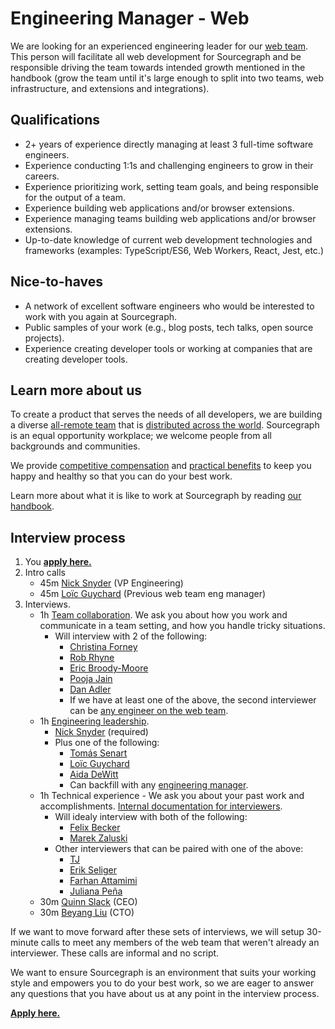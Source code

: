 # Engineering Manager - Web

We are looking for an experienced engineering leader for our [web team](https://about.sourcegraph.com/handbook/engineering/web). This person will facilitate all web development for Sourcegraph and be responsible driving the team towards intended growth mentioned in the handbook (grow the team until it's large enough to split into two teams, web infrastructure, and extensions and integrations).

## Qualifications

- 2+ years of experience directly managing at least 3 full-time software engineers.
- Experience conducting 1:1s and challenging engineers to grow in their careers.
- Experience prioritizing work, setting team goals, and being responsible for the output of a team.
- Experience building web applications and/or browser extensions.
- Experience managing teams building web applications and/or browser extensions.
- Up-to-date knowledge of current web development technologies and frameworks (examples: TypeScript/ES6, Web Workers, React, Jest, etc.)

## Nice-to-haves

- A network of excellent software engineers who would be interested to work with you again at Sourcegraph.
- Public samples of your work (e.g., blog posts, tech talks, open source projects).
- Experience creating developer tools or working at companies that are creating developer tools.

## Learn more about us

To create a product that serves the needs of all developers, we are building a diverse [all-remote team](../../../company/remote/index.md) that is [distributed across the world](../../../company/team/index.md). Sourcegraph is an equal opportunity workplace; we welcome people from all backgrounds and communities.

We provide [competitive compensation](../../people-ops/compensation.md) and [practical benefits](../../people-ops/benefits-and-perks.md) to keep you happy and healthy so that you can do your best work.

Learn more about what it is like to work at Sourcegraph by reading [our handbook](../../index.md).

## Interview process

1. You **[apply here.](https://jobs.lever.co/sourcegraph/13286143-746e-4381-8049-94cf9911c2ab)**
1. Intro calls
    - 45m [Nick Snyder](../../../company/team/index.md#nick-snyder-he-him) (VP Engineering)
    - 45m [Loïc Guychard](../../../company/team/index.md#loïc-guychard) (Previous web team eng manager)
1. Interviews.
   - 1h [Team collaboration](https://github.com/sourcegraph/interviews/blob/master/engineering/team-collaboration.md). We ask you about how you work and communicate in a team setting, and how you handle tricky situations.
     - Will interview with 2 of the following:
         - [Christina Forney](../../../company/team/index.md#christina-forney-she-her)
         - [Rob Rhyne](../../../company/team/index.md#rob-rhyne)
         - [Eric Broody-Moore](../../../company/team/index.md#eric-brody-moore)
         - [Pooja Jain](../../../company/team/index.md#pooja-jain-she-her)
         - [Dan Adler](../../../company/team/index.md#dan-adler-he-him)
         - If we have at least one of the above, the second interviewer can be [any engineer on the web team](../web/index.md#members).
   - 1h [Engineering leadership](engineering-leadership.md).
     - [Nick Snyder](../../../company/team/index.md#nick-snyder-he-him) (required)
     - Plus one of the following:
         - [Tomás Senart](../../../company/team/index.md#tomás-senart)
         - [Loïc Guychard](../../../company/team/index.md#loïc-guychard)
         - [Aida DeWitt](../../../company/team/index.md#aida-dewitt)
         - Can backfill with any [engineering manager](../leadership/index.md#members).
   - 1h Technical experience - We ask you about your past work and accomplishments. [Internal documentation for interviewers](https://github.com/sourcegraph/interviews/blob/master/engineering/technical-experience.md).
     - Will idealy interview with both of the following:
         - [Felix Becker](../../../company/team/index.md#felix-becker)
         - [Marek Zaluski](../../../company/team/index.md#marek-zaluski)
     - Other interviewers that can be paired with one of the above:
         - [TJ](../../../company/team/index.md#tharuntej-kandala-he-him)
         - [Erik Seliger](../../../company/team/index.md#erik-seliger)
         - [Farhan Attamimi](../../../company/team/index.md#farhan-attamimi)
         - [Juliana Peña](../../../company/team/index.md#juliana-peña-she-her)
   - 30m [Quinn Slack](../../../company/team/index.md#quinn-slack) (CEO)
   - 30m [Beyang Liu](../../../company/team/index.md#beyang-liu) (CTO)

If we want to move forward after these sets of interviews, we will setup 30-minute calls to meet any members of the web team that weren't already an interviewer. These calls are informal and no script.

We want to ensure Sourcegraph is an environment that suits your working style and empowers you to do your best work, so we are eager to answer any questions that you have about us at any point in the interview process.

**[Apply here.](https://jobs.lever.co/sourcegraph/13286143-746e-4381-8049-94cf9911c2ab)**

